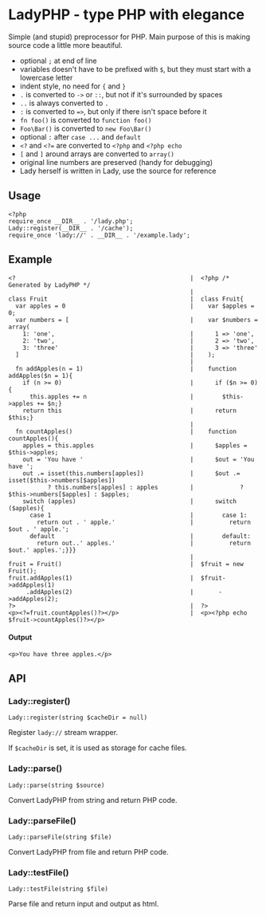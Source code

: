 
LadyPHP - type PHP with elegance
================================

Simple (and stupid) preprocessor for PHP. Main purpose of this is making source code a little more beautiful.

- optional `;` at end of line
- variables doesn't have to be prefixed with `$`, but they must start with a lowercase letter
- indent style, no need for `{` and `}`
- `.` is converted to `->` or `::`, but not if it's surrounded by spaces
- `..` is always converted to `.`
- `:` is converted to `=>`, but only if there isn't space before it
- `fn foo()` is converted to `function foo()`
- `Foo\Bar()` is converted to `new Foo\Bar()`
- optional `:` after `case ...` and `default`
- `<?` and `<?=` are converted to `<?php` and `<?php echo`
- `[` and `]` around arrays are converted to `array()`
- original line numbers are preserved (handy for debugging)
- Lady herself is written in Lady, use the source for reference

## Usage

    <?php
    require_once __DIR__ . '/lady.php';
    Lady::register(__DIR__ . '/cache');
    require_once 'lady://' . __DIR__ . '/example.lady';

## Example

    <?                                                 |  <?php /* Generated by LadyPHP */
                                                       |
    class Fruit                                        |  class Fruit{
      var apples = 0                                   |    var $apples = 0;
      var numbers = [                                  |    var $numbers = array(
        1: 'one',                                      |      1 => 'one',
        2: 'two',                                      |      2 => 'two',
        3: 'three'                                     |      3 => 'three'
      ]                                                |    );
                                                       |
      fn addApples(n = 1)                              |    function addApples($n = 1){
        if (n >= 0)                                    |      if ($n >= 0){
          this.apples += n                             |        $this->apples += $n;}
        return this                                    |      return $this;}
                                                       |
      fn countApples()                                 |    function countApples(){
        apples = this.apples                           |      $apples = $this->apples;
        out = 'You have '                              |      $out = 'You have ';
        out .= isset(this.numbers[apples])             |      $out .= isset($this->numbers[$apples])
               ? this.numbers[apples] : apples         |             ? $this->numbers[$apples] : $apples;
        switch (apples)                                |      switch ($apples){
          case 1                                       |        case 1:
            return out . ' apple.'                     |          return $out . ' apple.';
          default                                      |        default:
            return out..' apples.'                     |          return $out.' apples.';}}}
                                                       |
    fruit = Fruit()                                    |  $fruit = new Fruit();
    fruit.addApples(1)                                 |  $fruit->addApples(1)
         .addApples(2)                                 |       ->addApples(2);
    ?>                                                 |  ?>
    <p><?=fruit.countApples()?></p>                    |  <p><?php echo $fruit->countApples()?></p>

#### Output

    <p>You have three apples.</p>

## API

### Lady::register()

    Lady::register(string $cacheDir = null)

Register `lady://` stream wrapper.

If `$cacheDir` is set, it is used as storage for cache files.

### Lady::parse()

    Lady::parse(string $source)

Convert LadyPHP from string and return PHP code.

### Lady::parseFile()

    Lady::parseFile(string $file)

Convert LadyPHP from file and return PHP code.

### Lady::testFile()

    Lady::testFile(string $file)

Parse file and return input and output as html.
